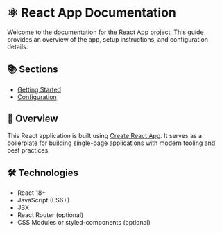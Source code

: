 # ⚛️ React App Documentation
 
Welcome to the documentation for the React App project. This guide provides an overview of the app, setup instructions, and configuration details.
 
## 📚 Sections
- [Getting Started](getting-started.md)
- [Configuration](configuration.md)
 
## 🧭 Overview
This React application is built using [Create React App](https://create-react-app.dev/). It serves as a boilerplate for building single-page applications with modern tooling and best practices.
 
## 🛠 Technologies
- React 18+
- JavaScript (ES6+)
- JSX
- React Router (optional)
- CSS Modules or styled-components (optional)
